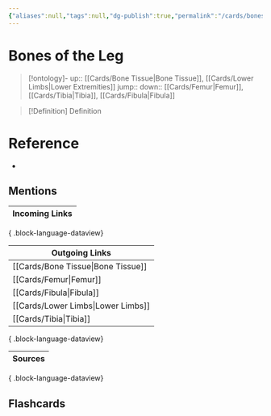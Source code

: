```yaml
---
{"aliases":null,"tags":null,"dg-publish":true,"permalink":"/cards/bones-of-the-leg/","dgPassFrontmatter":true}
---
```


# Bones of the Leg

> [!ontology]-
> up:: [[Cards/Bone Tissue\|Bone Tissue]], [[Cards/Lower Limbs\|Lower Extremities]]
> jump:: 
> down:: [[Cards/Femur\|Femur]], [[Cards/Tibia\|Tibia]], [[Cards/Fibula\|Fibula]]

> [!Definition] Definition
> 

# Reference
- 

## Mentions
| Incoming Links |
| -------------- |

{ .block-language-dataview}

| Outgoing Links                        |
| ------------------------------------- |
| [[Cards/Bone Tissue\|Bone Tissue]] |
| [[Cards/Femur\|Femur]]             |
| [[Cards/Fibula\|Fibula]]           |
| [[Cards/Lower Limbs\|Lower Limbs]] |
| [[Cards/Tibia\|Tibia]]             |

{ .block-language-dataview}

| Sources |
| ------- |

{ .block-language-dataview}

## Flashcards 
